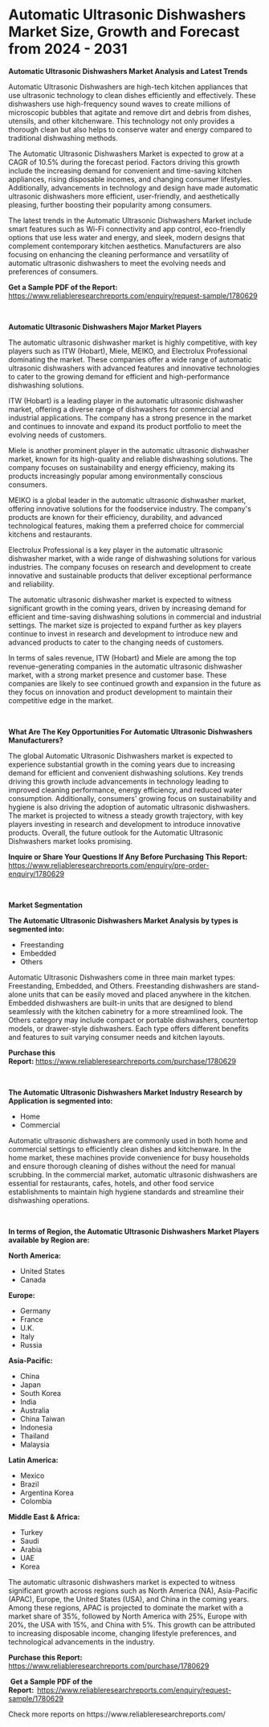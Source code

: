 <p><h1>Automatic Ultrasonic Dishwashers Market Size, Growth and Forecast from 2024 - 2031</h1></p><p><strong>Automatic Ultrasonic Dishwashers Market Analysis and Latest Trends</strong></p>
<p><p>Automatic Ultrasonic Dishwashers are high-tech kitchen appliances that use ultrasonic technology to clean dishes efficiently and effectively. These dishwashers use high-frequency sound waves to create millions of microscopic bubbles that agitate and remove dirt and debris from dishes, utensils, and other kitchenware. This technology not only provides a thorough clean but also helps to conserve water and energy compared to traditional dishwashing methods.</p><p>The Automatic Ultrasonic Dishwashers Market is expected to grow at a CAGR of 10.5% during the forecast period. Factors driving this growth include the increasing demand for convenient and time-saving kitchen appliances, rising disposable incomes, and changing consumer lifestyles. Additionally, advancements in technology and design have made automatic ultrasonic dishwashers more efficient, user-friendly, and aesthetically pleasing, further boosting their popularity among consumers.</p><p>The latest trends in the Automatic Ultrasonic Dishwashers Market include smart features such as Wi-Fi connectivity and app control, eco-friendly options that use less water and energy, and sleek, modern designs that complement contemporary kitchen aesthetics. Manufacturers are also focusing on enhancing the cleaning performance and versatility of automatic ultrasonic dishwashers to meet the evolving needs and preferences of consumers.</p></p>
<p><strong>Get a Sample PDF of the Report:&nbsp;</strong> <a href="https://www.reliableresearchreports.com/enquiry/request-sample/1780629">https://www.reliableresearchreports.com/enquiry/request-sample/1780629</a></p>
<p>&nbsp;</p>
<p><strong>Automatic Ultrasonic Dishwashers Major Market Players</strong></p>
<p><p>The automatic ultrasonic dishwasher market is highly competitive, with key players such as ITW (Hobart), Miele, MEIKO, and Electrolux Professional dominating the market. These companies offer a wide range of automatic ultrasonic dishwashers with advanced features and innovative technologies to cater to the growing demand for efficient and high-performance dishwashing solutions.</p><p>ITW (Hobart) is a leading player in the automatic ultrasonic dishwasher market, offering a diverse range of dishwashers for commercial and industrial applications. The company has a strong presence in the market and continues to innovate and expand its product portfolio to meet the evolving needs of customers.</p><p>Miele is another prominent player in the automatic ultrasonic dishwasher market, known for its high-quality and reliable dishwashing solutions. The company focuses on sustainability and energy efficiency, making its products increasingly popular among environmentally conscious consumers.</p><p>MEIKO is a global leader in the automatic ultrasonic dishwasher market, offering innovative solutions for the foodservice industry. The company's products are known for their efficiency, durability, and advanced technological features, making them a preferred choice for commercial kitchens and restaurants.</p><p>Electrolux Professional is a key player in the automatic ultrasonic dishwasher market, with a wide range of dishwashing solutions for various industries. The company focuses on research and development to create innovative and sustainable products that deliver exceptional performance and reliability.</p><p>The automatic ultrasonic dishwasher market is expected to witness significant growth in the coming years, driven by increasing demand for efficient and time-saving dishwashing solutions in commercial and industrial settings. The market size is projected to expand further as key players continue to invest in research and development to introduce new and advanced products to cater to the changing needs of customers.</p><p>In terms of sales revenue, ITW (Hobart) and Miele are among the top revenue-generating companies in the automatic ultrasonic dishwasher market, with a strong market presence and customer base. These companies are likely to see continued growth and expansion in the future as they focus on innovation and product development to maintain their competitive edge in the market.</p></p>
<p>&nbsp;</p>
<p><strong>What Are The Key Opportunities For Automatic Ultrasonic Dishwashers Manufacturers?</strong></p>
<p><p>The global Automatic Ultrasonic Dishwashers market is expected to experience substantial growth in the coming years due to increasing demand for efficient and convenient dishwashing solutions. Key trends driving this growth include advancements in technology leading to improved cleaning performance, energy efficiency, and reduced water consumption. Additionally, consumers' growing focus on sustainability and hygiene is also driving the adoption of automatic ultrasonic dishwashers. The market is projected to witness a steady growth trajectory, with key players investing in research and development to introduce innovative products. Overall, the future outlook for the Automatic Ultrasonic Dishwashers market looks promising.</p></p>
<p><strong>Inquire or Share Your Questions If Any Before Purchasing This Report:</strong> <a href="https://www.reliableresearchreports.com/enquiry/pre-order-enquiry/1780629">https://www.reliableresearchreports.com/enquiry/pre-order-enquiry/1780629</a></p>
<p>&nbsp;</p>
<p><strong>Market Segmentation</strong></p>
<p><strong>The Automatic Ultrasonic Dishwashers Market Analysis by types is segmented into:</strong></p>
<p><ul><li>Freestanding</li><li>Embedded</li><li>Others</li></ul></p>
<p><p>Automatic Ultrasonic Dishwashers come in three main market types: Freestanding, Embedded, and Others. Freestanding dishwashers are stand-alone units that can be easily moved and placed anywhere in the kitchen. Embedded dishwashers are built-in units that are designed to blend seamlessly with the kitchen cabinetry for a more streamlined look. The Others category may include compact or portable dishwashers, countertop models, or drawer-style dishwashers. Each type offers different benefits and features to suit varying consumer needs and kitchen layouts.</p></p>
<p><strong>Purchase this Report:&nbsp;</strong><a href="https://www.reliableresearchreports.com/purchase/1780629">https://www.reliableresearchreports.com/purchase/1780629</a></p>
<p>&nbsp;</p>
<p><strong>The Automatic Ultrasonic Dishwashers Market Industry Research by Application is segmented into:</strong></p>
<p><ul><li>Home</li><li>Commercial</li></ul></p>
<p><p>Automatic ultrasonic dishwashers are commonly used in both home and commercial settings to efficiently clean dishes and kitchenware. In the home market, these machines provide convenience for busy households and ensure thorough cleaning of dishes without the need for manual scrubbing. In the commercial market, automatic ultrasonic dishwashers are essential for restaurants, cafes, hotels, and other food service establishments to maintain high hygiene standards and streamline their dishwashing operations.</p></p>
<p>&nbsp;</p>
<p><strong>In terms of Region, the Automatic Ultrasonic Dishwashers Market Players available by Region are:</strong></p>
<p>
    <p> <strong> North America: </strong>
        <ul>
            <li>United States</li>
            <li>Canada</li>
        </ul>
        </p> 
    <p> <strong> Europe: </strong>
        <ul>
            <li>Germany</li>
            <li>France</li>
            <li>U.K.</li>
            <li>Italy</li>
            <li>Russia</li>
        </ul>
        </p> 
    <p> <strong> Asia-Pacific: </strong>
        <ul>
            <li>China</li>
            <li>Japan</li>
            <li>South Korea</li>
            <li>India</li>
            <li>Australia</li>
            <li>China Taiwan</li>
            <li>Indonesia</li>
            <li>Thailand</li>
            <li>Malaysia</li>
        </ul>
        </p> 
    <p> <strong> Latin America: </strong>
        <ul>
            <li>Mexico</li>
            <li>Brazil</li>
            <li>Argentina Korea</li>
            <li>Colombia</li>
        </ul>
        </p> 
    <p> <strong> Middle East & Africa: </strong>
        <ul>
            <li>Turkey</li>
            <li>Saudi</li>
            <li>Arabia</li>
            <li>UAE</li>
            <li>Korea</li>
        </ul>
    </p>
    </p>
<p><p>The automatic ultrasonic dishwashers market is expected to witness significant growth across regions such as North America (NA), Asia-Pacific (APAC), Europe, the United States (USA), and China in the coming years. Among these regions, APAC is projected to dominate the market with a market share of 35%, followed by North America with 25%, Europe with 20%, the USA with 15%, and China with 5%. This growth can be attributed to increasing disposable income, changing lifestyle preferences, and technological advancements in the industry.</p></p>
<p><strong>Purchase this Report: </strong><a href="https://www.reliableresearchreports.com/purchase/1780629">https://www.reliableresearchreports.com/purchase/1780629</a></p>
<p>&nbsp;<strong>Get a Sample PDF of the Report:&nbsp;&nbsp;</strong><a href="https://www.reliableresearchreports.com/enquiry/request-sample/1780629">https://www.reliableresearchreports.com/enquiry/request-sample/1780629</a></p>
<p><strong></strong></p>
<p>Check more reports on https://www.reliableresearchreports.com/</p>